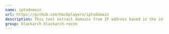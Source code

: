```yaml
---
name: iptodomain
url: https://github.com/Hackplayers/iptodomain
description: This tool extract domains from IP address based in the information saved in virustotal.
group: blackarch blackarch-recon
---
```

